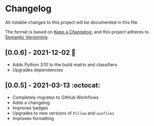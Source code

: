 # Changelog

All notable changes to this project will be documented in this file.

The format is based on [Keep a Changelog](https://keepachangelog.com/en/1.0.0/),
and this project adheres to [Semantic Versioning](https://semver.org/spec/v2.0.0.html).

## [0.0.6] - 2021-12-02 :abacus:
- Adds Python 3.10 to the build matrix and classifiers
- Upgrades dependencies

## [0.0.5] - 2021-03-13 :octocat:
- Completely migrates to GitHub Workflows
- Adds a changelog
- Improves badges
- Upgrades to new versions of `Pillow` and `aiofiles`
- Improves formatting
